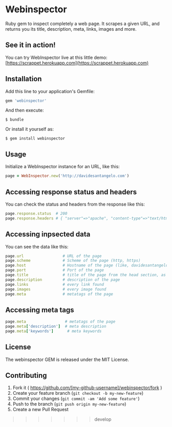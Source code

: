 # Webinspector

Ruby gem to inspect completely a web page. It scrapes a given URL, and returns you its title, description, meta, links, images and more.

## See it in action!

You can try WebInspector live at this little demo: [https://scrappet.herokuapp.com](https://scrappet.herokuapp.com)
## Installation

Add this line to your application's Gemfile:

```ruby
gem 'webinspector'
```

And then execute:

    $ bundle

Or install it yourself as:

    $ gem install webinspector

## Usage

Initialize a WebInspector instance for an URL, like this:

```ruby
page = WebInspector.new('http://davidesantangelo.com')
```

## Accessing response status and headers

You can check the status and headers from the response like this:

```ruby
page.response.status  # 200
page.response.headers # { "server"=>"apache", "content-type"=>"text/html; charset=utf-8", "cache-control"=>"must-revalidate, private, max-age=0", ... }
```

## Accessing inpsected data

You can see the data like this:

```ruby
page.url                 # URL of the page
page.scheme              # Scheme of the page (http, https)
page.host                # Hostname of the page (like, davidesantangelo.com, without the scheme)
page.port                # Port of the page
page.title               # title of the page from the head section, as string
page.description         # description of the page
page.links               # every link found
page.images              # every image found
page.meta                # metatags of the page
```

## Accessing meta tags

```ruby
page.meta                 # metatags of the page
page.meta['description']  # meta description
page.meta['keywords']      # meta keywords
```


## License
The webinspector GEM is released under the MIT License.

## Contributing

1. Fork it ( https://github.com/[my-github-username]/webinspector/fork )
2. Create your feature branch (`git checkout -b my-new-feature`)
3. Commit your changes (`git commit -am 'Add some feature'`)
4. Push to the branch (`git push origin my-new-feature`)
5. Create a new Pull Request
>>>>>>> develop
